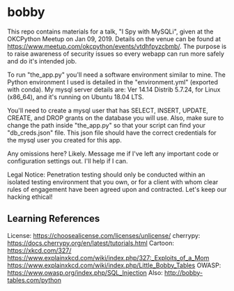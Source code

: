 # bobby
This repo contains materials for a talk, "I Spy with MySQLi", given at the OKCPython Meetup on Jan 09, 2019.
Details on the venue can be found at https://www.meetup.com/okcpython/events/vtdhfpyzcbmb/. The purpose is to raise awareness of security issues so every webapp can run more safely and do it's intended job.

To run "the_app.py" you'll need a software environment similar to mine. The Python environment I used is detailed in the "environment.yml" (exported with conda). My mysql server details are: Ver 14.14 Distrib 5.7.24, for Linux (x86_64), and it's running on Ubuntu 18.04 LTS.

You'll need to create a mysql user that has SELECT, INSERT, UPDATE, CREATE, and DROP grants on the database you will use. Also, make sure to change the path inside "the_app.py" so that your script can find your "db_creds.json" file. This json file should have the correct credentials for the mysql user you created for this app.

Any omissions here? Likely. Message me if I've left any important code or configuration settings out. I'll help if I can.

Legal Notice: Penetration testing should only be conducted within an isolated testing environment that you own, or for a client with whom clear rules of engagement have been agreed upon and contracted. Let's keep our hacking ethical!

## Learning References
License:   https://choosealicense.com/licenses/unlicense/ 
cherrypy:  https://docs.cherrypy.org/en/latest/tutorials.html
Cartoon:   https://xkcd.com/327/
            https://www.explainxkcd.com/wiki/index.php/327:_Exploits_of_a_Mom
            https://www.explainxkcd.com/wiki/index.php/Little_Bobby_Tables
OWASP:     https://www.owasp.org/index.php/SQL_Injection
Also:      http://bobby-tables.com/python

